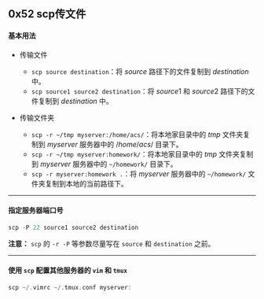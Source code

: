 ## 0x52 scp传文件

#### 基本用法

- 传输文件
  - `scp source destination`：将 $source$ 路径下的文件复制到 $destination$ 中。
  - `scp source1 source2 destination`：将 $source1$ 和 $source2$ 路径下的文件复制到 $destination$ 中。

- 传输文件夹

  - `scp -r ~/tmp myserver:/home/acs/`：将本地家目录中的 $tmp$ 文件夹复制到 $myserver$ 服务器中的 $/home/acs/$ 目录下。
  - `scp -r ~/tmp myserver:homework/`：将本地家目录中的 $tmp$ 文件夹复制到 $myserver$ 服务器中的 `~/homework/` 目录下。
  - `scp -r myserver:homework .`：将 $myserver$ 服务器中的 `~/homework/` 文件夹复制到本地的当前路径下。

--------

#### 指定服务器端口号
``` C++
scp -P 22 source1 source2 destination
```
**注意：** `scp` 的 `-r -P` 等参数尽量写在 `source` 和 `destination` 之前。

--------

#### 使用 `scp` 配置其他服务器的 `vim` 和 `tmux`

``` C++
scp ~/.vimrc ~/.tmux.conf myserver:
```